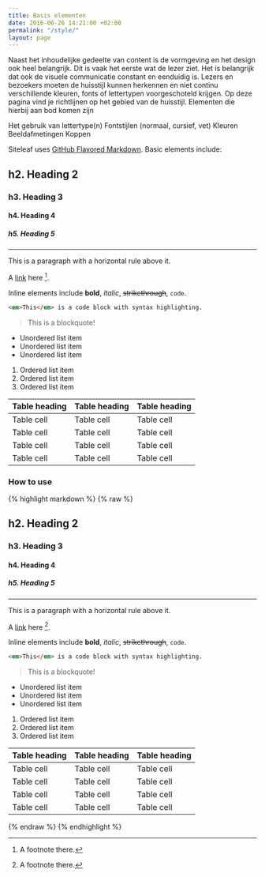 ```yaml
---
title: Basis elementen
date: 2016-06-26 14:21:00 +02:00
permalink: "/style/"
layout: page
---
```


Naast het inhoudelijke gedeelte van content is de vormgeving en het design ook heel belangrijk. Dit is vaak het eerste wat de lezer ziet. Het is belangrijk dat ook de visuele communicatie constant en eenduidig is. Lezers en bezoekers moeten de huisstijl kunnen herkennen en niet continu verschillende kleuren, fonts of lettertypen voorgeschoteld krijgen. Op deze pagina vind je richtlijnen op het gebied van de huisstijl. Elementen die hierbij aan bod komen zijn 

Het gebruik van lettertype(n)
Fontstijlen (normaal, cursief, vet)
Kleuren
Beeldafmetingen
Koppen



Siteleaf uses [GitHub Flavored Markdown](https://guides.github.com/features/mastering-markdown/). Basic elements include:

## h2. Heading 2

### h3. Heading 3

#### h4. Heading 4

##### h5. Heading 5

---

This is a paragraph with a horizontal rule above it.

A [link](http://example.org) here [^1].

[^1]: A footnote there.

Inline elements include **bold**, *italic*, ~~strikethrough~~, `code`.

``` html
<em>This</em> is a code block with syntax highlighting.
```

> This is a blockquote!

- Unordered list item
- Unordered list item
- Unordered list item

1. Ordered list item
2. Ordered list item
3. Ordered list item

| Table heading | Table heading | Table heading |
| ------------- | ------------- | ------------- |
| Table cell    | Table cell    | Table cell    |
| Table cell    | Table cell    | Table cell    |
| Table cell    | Table cell    | Table cell    |
| Table cell    | Table cell    | Table cell    |

### How to use

{% highlight markdown %}
{% raw %}
## h2. Heading 2

### h3. Heading 3

#### h4. Heading 4

##### h5. Heading 5

---

This is a paragraph with a horizontal rule above it.

A [link](http://example.org) here [^1].

[^1]: A footnote there.

Inline elements include **bold**, *italic*, ~~strikethrough~~, `code`.

``` html
<em>This</em> is a code block with syntax highlighting.
```

> This is a blockquote!

- Unordered list item
- Unordered list item
- Unordered list item

1. Ordered list item
2. Ordered list item
3. Ordered list item

| Table heading | Table heading | Table heading |
| ------------- | ------------- | ------------- |
| Table cell    | Table cell    | Table cell    |
| Table cell    | Table cell    | Table cell    |
| Table cell    | Table cell    | Table cell    |
| Table cell    | Table cell    | Table cell    |
{% endraw %}
{% endhighlight %}
